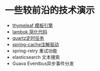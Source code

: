 # 一些较前沿的技术演示

- [thymeleaf 模板引擎](docs/thymeleaf.md)
- [lambok 简化代码](docs/lombok.md)
- [quartz定时任务](docs/quartz.md)
- [spring-cache注解驱动](docs/cache.md)
- spring-retry 重试功能
- elasticsearch 文本搜索
- Guava Eventbus异步事件分发